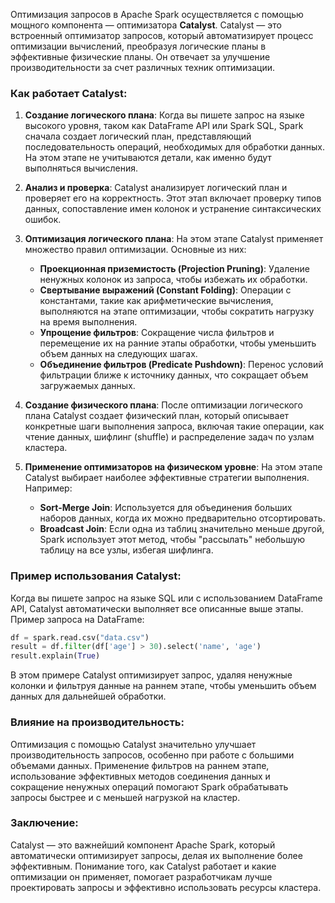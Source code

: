 Оптимизация запросов в Apache Spark осуществляется с помощью мощного компонента — оптимизатора **Catalyst**. Catalyst — это встроенный оптимизатор запросов, который автоматизирует процесс оптимизации вычислений, преобразуя логические планы в эффективные физические планы. Он отвечает за улучшение производительности за счет различных техник оптимизации.

### Как работает Catalyst:
1. **Создание логического плана**: 
   Когда вы пишете запрос на языке высокого уровня, таком как DataFrame API или Spark SQL, Spark сначала создает логический план, представляющий последовательность операций, необходимых для обработки данных. На этом этапе не учитываются детали, как именно будут выполняться вычисления.

2. **Анализ и проверка**:
   Catalyst анализирует логический план и проверяет его на корректность. Этот этап включает проверку типов данных, сопоставление имен колонок и устранение синтаксических ошибок.

3. **Оптимизация логического плана**: 
   На этом этапе Catalyst применяет множество правил оптимизации. Основные из них:
   - **Проекционная приземистость (Projection Pruning)**: Удаление ненужных колонок из запроса, чтобы избежать их обработки.
   - **Свертывание выражений (Constant Folding)**: Операции с константами, такие как арифметические вычисления, выполняются на этапе оптимизации, чтобы сократить нагрузку на время выполнения.
   - **Упрощение фильтров**: Сокращение числа фильтров и перемещение их на ранние этапы обработки, чтобы уменьшить объем данных на следующих шагах.
   - **Объединение фильтров (Predicate Pushdown)**: Перенос условий фильтрации ближе к источнику данных, что сокращает объем загружаемых данных.

4. **Создание физического плана**: 
   После оптимизации логического плана Catalyst создает физический план, который описывает конкретные шаги выполнения запроса, включая такие операции, как чтение данных, шифлинг (shuffle) и распределение задач по узлам кластера.

5. **Применение оптимизаторов на физическом уровне**:
   На этом этапе Catalyst выбирает наиболее эффективные стратегии выполнения. Например:
   - **Sort-Merge Join**: Используется для объединения больших наборов данных, когда их можно предварительно отсортировать.
   - **Broadcast Join**: Если одна из таблиц значительно меньше другой, Spark использует этот метод, чтобы "рассылать" небольшую таблицу на все узлы, избегая шифлинга.

### Пример использования Catalyst:
Когда вы пишете запрос на языке SQL или с использованием DataFrame API, Catalyst автоматически выполняет все описанные выше этапы. Пример запроса на DataFrame:

```python
df = spark.read.csv("data.csv")
result = df.filter(df['age'] > 30).select('name', 'age')
result.explain(True)
```

В этом примере Catalyst оптимизирует запрос, удаляя ненужные колонки и фильтруя данные на раннем этапе, чтобы уменьшить объем данных для дальнейшей обработки.

### Влияние на производительность:
Оптимизация с помощью Catalyst значительно улучшает производительность запросов, особенно при работе с большими объемами данных. Применение фильтров на раннем этапе, использование эффективных методов соединения данных и сокращение ненужных операций помогают Spark обрабатывать запросы быстрее и с меньшей нагрузкой на кластер.

### Заключение:
Catalyst — это важнейший компонент Apache Spark, который автоматически оптимизирует запросы, делая их выполнение более эффективным. Понимание того, как Catalyst работает и какие оптимизации он применяет, помогает разработчикам лучше проектировать запросы и эффективно использовать ресурсы кластера.